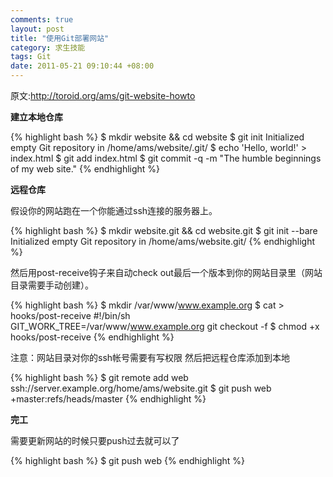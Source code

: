 ```yaml
---
comments: true
layout: post
title: "使用Git部署网站"
category: 求生技能
tags: Git
date: 2011-05-21 09:10:44 +08:00
---
```

原文:http://toroid.org/ams/git-website-howto

**建立本地仓库**

{% highlight bash %}
$ mkdir website && cd website
$ git init
Initialized empty Git repository in /home/ams/website/.git/
$ echo 'Hello, world!' > index.html
$ git add index.html
$ git commit -q -m "The humble beginnings of my web site."
{% endhighlight %}

**远程仓库**

假设你的网站跑在一个你能通过ssh连接的服务器上。

{% highlight bash %}
$ mkdir website.git && cd website.git
$ git init --bare
Initialized empty Git repository in /home/ams/website.git/
{% endhighlight %}

然后用post-receive钩子来自动check out最后一个版本到你的网站目录里（网站目录需要手动创建）。

{% highlight bash %}
$ mkdir /var/www/www.example.org
$ cat > hooks/post-receive
#!/bin/sh
GIT_WORK_TREE=/var/www/www.example.org git checkout -f
$ chmod +x hooks/post-receive
{% endhighlight %}

注意：网站目录对你的ssh帐号需要有写权限
然后把远程仓库添加到本地

{% highlight bash %}
$ git remote add web ssh://server.example.org/home/ams/website.git
$ git push web +master:refs/heads/master
{% endhighlight %}

**完工**

需要更新网站的时候只要push过去就可以了

{% highlight bash %}
$ git push web
{% endhighlight %}
